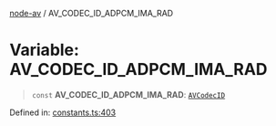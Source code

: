 [node-av](../globals.md) / AV\_CODEC\_ID\_ADPCM\_IMA\_RAD

# Variable: AV\_CODEC\_ID\_ADPCM\_IMA\_RAD

> `const` **AV\_CODEC\_ID\_ADPCM\_IMA\_RAD**: [`AVCodecID`](../type-aliases/AVCodecID.md)

Defined in: [constants.ts:403](https://github.com/seydx/av/blob/f8631fc881b394300b1479f511d55cf1c370a87f/src/constants/constants.ts#L403)
